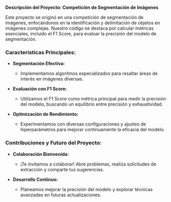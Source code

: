 **Descripción del Proyecto: Competición de Segmentación de Imágenes**

Este proyecto se originó en una competición de segmentación de imágenes, enfocándonos en la identificación y delimitación de objetos en imágenes complejas. Nuestro código se destaca por calcular métricas esenciales, incluido el F1 Score, para evaluar la precisión del modelo de segmentación.

### Características Principales:

- **Segmentación Efectiva:**
  - Implementamos algoritmos especializados para resaltar áreas de interés en imágenes diversas.

- **Evaluación con F1 Score:**
  - Utilizamos el F1 Score como métrica principal para medir la precisión del modelo, buscando un equilibrio entre precisión y exhaustividad.

- **Optimización de Rendimiento:**
  - Experimentamos con diversas configuraciones y ajustes de hiperparámetros para mejorar continuamente la eficacia del modelo.

### Contribuciones y Futuro del Proyecto:

- **Colaboración Bienvenida:**
  - ¡Te invitamos a colaborar! Abre problemas, realiza solicitudes de extracción y comparte tus sugerencias.

- **Desarrollo Continuo:**
  - Planeamos mejorar la precisión del modelo y explorar técnicas avanzadas en futuras actualizaciones.

